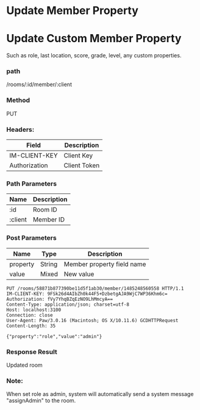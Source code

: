# Update Member Property

# Update Custom Member Property

Such as role, last location, score, grade, level, any custom properties.

### path

/rooms/:id/member/:client

### Method

PUT

### Headers:

| Field         | Description  |
| ------------- | ------------ |
| IM-CLIENT-KEY | Client Key   |
| Authorization | Client Token |

### Path Parameters

| Name    | Description |
| ------- | ----------- |
| :id     | Room ID     |
| :client | Member ID   |

### Post Parameters

| Name     | Type   | Description                |
| -------- | ------ | -------------------------- |
| property | String | Member property field name |
| value    | Mixed  | New value                  |

```
PUT /rooms/58871b877390be11d5f1ab30/member/1485248560558 HTTP/1.1
IM-CLIENT-KEY: 9FSk26d4AIbZh0k44F5+DzbetgAJA9WjC7WP36Khm6c=
Authorization: fVy7YhqBZqEzNO9LhMmcyA==
Content-Type: application/json; charset=utf-8
Host: localhost:3100
Connection: close
User-Agent: Paw/3.0.16 (Macintosh; OS X/10.11.6) GCDHTTPRequest
Content-Length: 35

{"property":"role","value":"admin"}

```

### Response Result

Updated room

### Note:

When set role as admin, system will automatically send a system message "assignAdmin" to the room.
